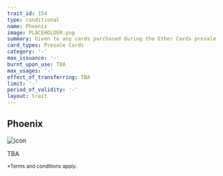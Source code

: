 ```yaml
---
trait_id: 154
type: conditional
name: Phoenix
image: PLACEHOLDER.png
summary: Given to any cards purchased during the Ether Cards presale
card_types: Presale Cards
category: '-'
max_issuance: '-'
burnt_upon_use: TBA
max_usages: '-'
effect_of_transferring: TBA
limit: '-'
period_of_validity: '-'
layout: trait
---
```


## Phoenix

![icon](/assets/images/trait-icons/{{page.image}})

TBA

<small>*Terms and conditions apply.</small>

